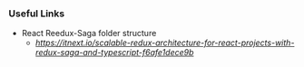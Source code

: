 ### Useful Links
- React Reedux-Saga folder structure
  - *https://itnext.io/scalable-redux-architecture-for-react-projects-with-redux-saga-and-typescript-f6afe1dece9b*
